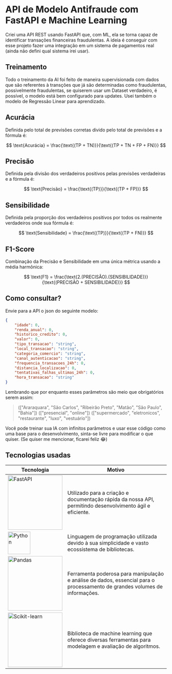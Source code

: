 # API de Modelo Antifraude com FastAPI e Machine Learning

Criei uma API REST usando FastAPI que, com ML, ela se torna capaz de identificar transações financeiras fraudulentas.
A ideia é conseguir com esse projeto fazer uma integração em um sistema de pagamentos real (ainda não defini qual sistema irei usar).

## Treinamento

Todo o treinamento da AI foi feito de maneira supervisionada com dados que são referentes à transções que já são determinadas como fraudulentas, possivelmente fraudulentas, se quiserem usar um Dataset verdadeiro, é possível, o modelo está bem configurado para updates.
Usei também o modelo de Regressão Linear para aprendizado.

## Acurácia 

Definida pelo total de previsões corretas divido pelo total de previsões e a fórmula é:

$$
\text{Acurácia} = \frac{\text{(TP + TN)}}{\text{(TP + TN + FP + FN)}}
$$

## Precisão 

Definida pela divisão dos verdadeiros positivos pelas previsões verdadeiras e a fórmula é:

$$
\text{Precisão} = \frac{\text{(TP)}}{\text{(TP + FP)}}
$$

## Sensibilidade

Definida pela proporção dos verdadeiros positivos por todos os realmente verdadeiros onde sua fórmula é:

$$
\text{Sensibilidade} = \frac{\text{(TP)}}{\text{(TP + FN)}}
$$

## F1-Score

Combinação da Precisão e Sensibilidade em uma única métrica usando a média harmônica:

$$
\text{F1} = \frac{\text{2.(PRECISÂO).(SENSIBILIDADE)}}{\text{(PRECISÃO + SENSIBILIDADE)}}
$$

## Como consultar?

Envie para a API o json do seguinte modelo:

```json
{
    "idade": 0,
    "renda_anual": 0,
    "historico_credito": 0,
    "valor": 0,
    "tipo_transacao": "string", 
    "local_transacao": "string", 
    "categoria_comercio": "string",
    "canal_autenticacao": "string",
    "frequencia_transacoes_24h": 0,
    "distancia_localizacao": 0,
    "tentativas_falhas_ultimas_24h": 0,
    "hora_transacao": "string"
}
```

Lembrando que por enquanto esses parâmetros são meio que obrigatórios serem assim:
> (["Araraquara", "São Carlos", "Ribeirão Preto", "Matão", "São Paulo", "Bahia"])
> (["presencial", "online"])
> (["supermercado", "eletronicos", "restaurante", "luxo", "vestuário"])

Você pode treinar sua IA com infinitos parâmetros e usar esse código como uma base para o desenvolvimento, sinta-se livre para modificar o que quiser. (Se quiser me mencionar, ficarei feliz 😂)

## Tecnologias usadas
| Tecnologia | Motivo |
|------------|--------|
| <img src="https://fastapi.tiangolo.com/img/logo-margin/logo-teal.png" alt="FastAPI" width="170"/> | Utilizado para a criação e documentação rápida da nossa API, permitindo desenvolvimento ágil e eficiente. |
| <img src="https://camo.githubusercontent.com/967fcae13b3922eb5e13d0b98ab391095ffd0bec86ea6904cf4ce5d9b8fdc670/68747470733a2f2f75706c6f61642e77696b696d656469612e6f72672f77696b6970656469612f636f6d6d6f6e732f632f63332f507974686f6e2d6c6f676f2d6e6f746578742e737667" alt="Python" width="70"/> | Linguagem de programação utilizada devido à sua simplicidade e vasto ecossistema de bibliotecas. |
| <img src="https://pandas.pydata.org/static/img/pandas_white.svg" alt="Pandas" width="170"/> | Ferramenta poderosa para manipulação e análise de dados, essencial para o processamento de grandes volumes de informações. |
| <img src="https://scikit-learn.org/stable/_static/scikit-learn-logo-small.png" alt="Scikit-learn" width="170"/> | Biblioteca de machine learning que oferece diversas ferramentas para modelagem e avaliação de algoritmos. |
